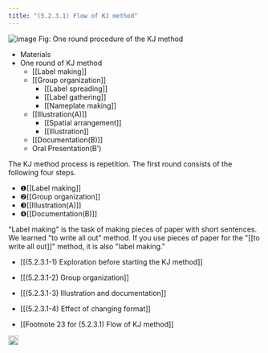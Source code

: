 ```yaml
---
title: "(5.2.3.1) Flow of KJ method"
---
```


![image](https://gyazo.com/57b9ac8679fa8fc1c229a54b6bcf4aeb/thumb/1000)
Fig: One round procedure of the KJ method
- Materials
- One round of KJ method
    - [[Label making]]
    - [[Group organization]]
        - [[Label spreading]]
        - [[Label gathering]]
        - [[Nameplate making]]
    - [[Illustration(A)]]
        - [[Spatial arrangement]]
        - [[Illustration]]
    - [[Documentation(B)]]
    - Oral Presentation(B')

The KJ method process is repetition. The first round consists of the following four steps.

- ❶[[Label making]]
- ❷[[Group organization]]
- ❸[[Illustration(A)]]
- ❹[[Documentation(B)]]

"Label making" is the task of making pieces of paper with short sentences. We learned "to write all out" method. If you use pieces of paper for the "[[to write all out]]" method, it is also "label making."

- [[(5.2.3.1-1) Exploration before starting the KJ method]]
- [[(5.2.3.1-2) Group organization]]
- [[(5.2.3.1-3) Illustration and documentation]]
- [[(5.2.3.1-4) Effect of changing format]]

- [[Footnote 23 for (5.2.3.1) Flow of KJ method]]

<img src='https://scrapbox.io/api/pages/nishio-en/en/icon' alt='en.icon' height="19.5"/>